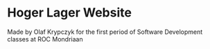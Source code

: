 # Hoger Lager Website

Made by Olaf Krypczyk for the first period of Software Development classes
at ROC Mondriaan
